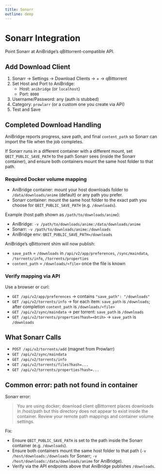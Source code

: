 ```yaml
---
title: Sonarr
outline: deep
---
```


# Sonarr Integration

Point Sonarr at AniBridge’s qBittorrent-compatible API.

## Add Download Client

1. Sonarr → Settings → Download Clients → + → qBittorrent
2. Set Host and Port to AniBridge:
   - Host: `anibridge` (or `localhost`)
   - Port: `8000`
3. Username/Password: any (auth is stubbed)
4. Category: `prowlarr` (or a custom one you create via API)
5. Test and Save

## Completed Download Handling

AniBridge reports progress, save path, and final `content_path` so Sonarr can import the file when the job completes.

If Sonarr runs in a different container with a different mount, set `QBIT_PUBLIC_SAVE_PATH` to the path Sonarr sees (inside the Sonarr container), and ensure both containers mount the same host folder to that path.

### Required Docker volume mapping

- AniBridge container: mount your host downloads folder to `/data/downloads/anime` (default) or any path you prefer.
- Sonarr container: mount the same host folder to the exact path you choose for `QBIT_PUBLIC_SAVE_PATH` (e.g. `/downloads`).

Example (host path shown as `/path/to/downloads/anime`):

- AniBridge: `-v /path/to/downloads/anime:/data/downloads/anime`
- Sonarr: `-v /path/to/downloads/anime:/downloads`
- AniBridge env: `QBIT_PUBLIC_SAVE_PATH=/downloads`

AniBridge’s qBittorrent shim will now publish:
- `save_path` = `/downloads` in `/api/v2/app/preferences`, `/sync/maindata`, `/torrents/info`, `/torrents/properties`
- `content_path` = `/downloads/<file>` once the file is known

### Verify mapping via API

Use a browser or curl:

- `GET /api/v2/app/preferences` → contains `"save_path": "/downloads"`
- `GET /api/v2/torrents/info` → for each item: `save_path` is `/downloads`; after completion `content_path` is `/downloads/<file>`
- `GET /api/v2/sync/maindata` → per torrent: `save_path` is `/downloads`
- `GET /api/v2/torrents/properties?hash=<btih>` → `save_path` is `/downloads`

## What Sonarr Calls

- `POST /api/v2/torrents/add` (magnet from Prowlarr)
- `GET /api/v2/sync/maindata`
- `GET /api/v2/torrents/info`
- `GET /api/v2/torrents/files?hash=...`
- `GET /api/v2/torrents/properties?hash=...`

## Common error: path not found in container

Sonarr error:

> You are using docker; download client qBittorrent places downloads in /host/path but this directory does not appear to exist inside the container. Review your remote path mappings and container volume settings.

Fix:

- Ensure `QBIT_PUBLIC_SAVE_PATH` is set to the path inside the Sonarr container (e.g. `/downloads`).
- Ensure both containers mount the same host folder to that path (`-v /host/downloads:/downloads` for Sonarr; `-v /host/downloads:/data/downloads/anime` for AniBridge).
- Verify via the API endpoints above that AniBridge publishes `/downloads`.
